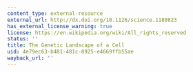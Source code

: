 ```yaml
---
content_type: external-resource
external_url: http://dx.doi.org/10.1126/science.1180823
has_external_license_warning: true
license: https://en.wikipedia.org/wiki/All_rights_reserved
status: ''
title: The Genetic Landscape of a Cell
uid: 4e79ec63-b481-481c-8925-e4669ffb55ae
wayback_url: ''
---
```

